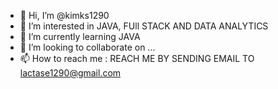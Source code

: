 - 👋 Hi, I’m @kimks1290
- 👀 I’m interested in JAVA, FUll STACK AND DATA ANALYTICS
- 🌱 I’m currently learning JAVA
- 💞️ I’m looking to collaborate on ...
- 📫 How to reach me : REACH ME BY SENDING EMAIL TO lactase1290@gmail.com
<!---
kimks1290/kimks1290 is a ✨ special ✨ repository because its `README.md` (this file) appears on your GitHub profile.
You can click the Preview link to take a look at your changes.
--->
